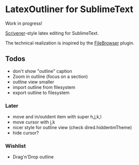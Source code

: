 # LatexOutliner for SublimeText

Work in progress!

[Scrivener][scr]-style latex editing for SublimeText.

The technical realization is inspired by the [FileBrowser][fb] plugin.

[scr]: https://www.literatureandlatte.com/scrivener.php
[fb]: https://github.com/aziz/SublimeFileBrowser

## Todos
- don't show "outline" caption
- Zoom in outline (focus on a section)
- outline view smaller
- import outline from filesystem
- export outline to filesystem

### Later
- move and in/outdent item with super h,j,k,l
- move cursor with j,k
- nicer style for outline view (check dired.hiddentmTheme)
- hide cursor?

### Wishlist
- Drag'n'Drop outline
